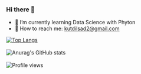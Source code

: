 ### Hi there 👋

- :palm_tree: I’m currently learning Data Science with Phyton
- :email: How to reach me: kutdilsad2@gmail.com


[![Top Langs](https://github-readme-stats.vercel.app/api/top-langs/?username=dilsadkut&show_icons=true&theme=tokyonight)](https://github.com/anuraghazra/github-readme-stats)
<br>
<br>
![Anurag's GitHub stats](https://github-readme-stats.vercel.app/api?username=dilsadkut&show_icons=true&theme=radical)
<br>
<br>
![Profile views](https://komarev.com/ghpvc/?username=dilsadkut&color=green)
